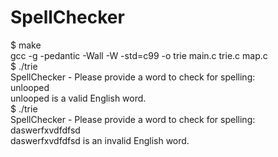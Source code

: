 # SpellChecker


$ make </br>
gcc -g -pedantic -Wall -W -std=c99 -o trie main.c trie.c map.c </br>
$ ./trie </br>
SpellChecker - Please provide a word to check for spelling: </br>
unlooped </br>
unlooped is a valid English word. </br>
$ ./trie </br>
SpellChecker - Please provide a word to check for spelling: </br>
daswerfxvdfdfsd </br>
daswerfxvdfdfsd is an invalid English word. </br>
